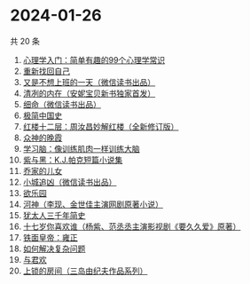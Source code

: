 # 2024-01-26

共 20 条

<!-- BEGIN WEREAD -->
<!-- 最后更新时间 2024-01-26 04:06:55 +0800 -->
1. [心理学入门：简单有趣的99个心理学常识](https://weread.qq.com/web/bookDetail/00b325b07159faf200b5d05)
1. [重新找回自己](https://weread.qq.com/web/bookDetail/82832e40813ab8796g010006)
1. [又是不想上班的一天（微信读书出品）](https://weread.qq.com/web/bookDetail/3ad321c0813ab879dg019a5c)
1. [清冽的内在（安妮宝贝新书独家首发）](https://weread.qq.com/web/bookDetail/96c321f0813ab8793g017be2)
1. [细命（微信读书出品）](https://weread.qq.com/web/bookDetail/3f0329e0813ab8717g019ce3)
1. [极简中国史](https://weread.qq.com/web/bookDetail/4c0324c0813ab7ee4g0141ce)
1. [红楼十二层：周汝昌妙解红楼（全新修订版）](https://weread.qq.com/web/bookDetail/dda325a0813ab8565g0132f8)
1. [众神的晚霞](https://weread.qq.com/web/bookDetail/a973254071f956d5a97e15e)
1. [学习脑：像训练肌肉一样训练大脑](https://weread.qq.com/web/bookDetail/7ae32eb0813ab7be8g013b94)
1. [紫与黑：K.J.帕克短篇小说集](https://weread.qq.com/web/bookDetail/ca23295071fd121eca275e8)
1. [乔家的儿女](https://weread.qq.com/web/bookDetail/caa3293052d8a2caaec6657)
1. [小城追凶（微信读书出品）](https://weread.qq.com/web/bookDetail/01532ef0813ab85b2g019a45)
1. [欲乐园](https://weread.qq.com/web/bookDetail/ded3238071f3f629ded3cbe)
1. [河神（李现、金世佳主演网剧原著小说）](https://weread.qq.com/web/bookDetail/b7b32890813ab86cfg010fca)
1. [犹太人三千年简史](https://weread.qq.com/web/bookDetail/4a432d1071ef0ac64a46cbb)
1. [十七岁你喜欢谁（杨紫、范丞丞主演影视剧《要久久爱》原著）](https://weread.qq.com/web/bookDetail/d0132810813ab6842g019b74)
1. [铁面皇帝：雍正](https://weread.qq.com/web/bookDetail/8e232990813ab814bg019349)
1. [如何解决复杂问题](https://weread.qq.com/web/bookDetail/6f9321a07231c7dd6f9c4f6)
1. [与君欢](https://weread.qq.com/web/bookDetail/18c32a40813ab83dag018fcb)
1. [上锁的房间（三岛由纪夫作品系列）](https://weread.qq.com/web/bookDetail/e9032ab0813ab7f1fg01649c)
<!-- END WEREAD -->